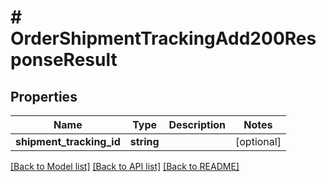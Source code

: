 # # OrderShipmentTrackingAdd200ResponseResult

## Properties

Name | Type | Description | Notes
------------ | ------------- | ------------- | -------------
**shipment_tracking_id** | **string** |  | [optional]

[[Back to Model list]](../../README.md#models) [[Back to API list]](../../README.md#endpoints) [[Back to README]](../../README.md)
